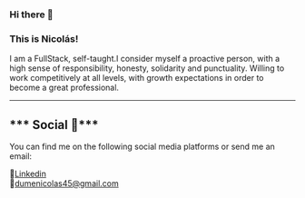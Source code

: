 ### Hi there 👋 
### This is Nicolás!

<p>I am a FullStack, self-taught.I consider myself a proactive person, with a high sense of responsibility, honesty, solidarity and punctuality. Willing to work competitively at all levels, with growth expectations in order to become a great professional.</p>

<hr>
<h2>*** 
Social 📱*** </h2> 


You can find me on the following social media platforms or send me an email:
<br>


👔<a href="https://www.linkedin.com/in/nicol%C3%A1s-dume-11b652185/">Linkedin</a>
<br>
📩<a href="#">dumenicolas45@gmail.com</a>
<br>


